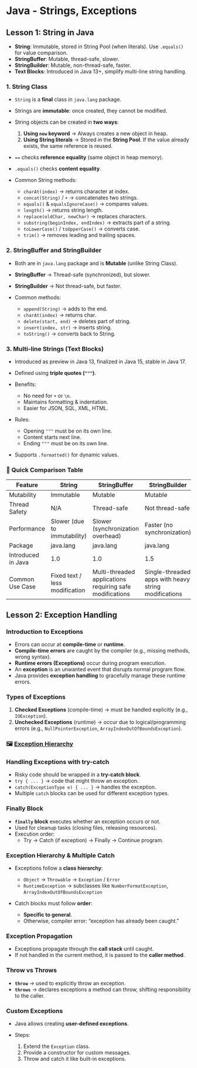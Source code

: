 # Java - Strings, Exceptions

## Lesson 1: String in Java

- **String**: Immutable, stored in String Pool (when literals). Use `.equals()` for value comparison.
- **StringBuffer**: Mutable, thread-safe, slower.
- **StringBuilder**: Mutable, non-thread-safe, faster.
- **Text Blocks**: Introduced in Java 13+, simplify multi-line string handling.

### 1. String Class

- `String` is a **final** class in `java.lang` package.
- Strings are **immutable**: once created, they cannot be modified.
- String objects can be created in **two ways**:

    1. **Using `new` keyword** → Always creates a new object in heap.
    2. **Using String literals** → Stored in the **String Pool**. If the value already exists, the same reference is reused.

- `==` checks **reference equality** (same object in heap memory).
- `.equals()` checks **content equality**.
- Common String methods:

    - `charAt(index)` → returns character at index.
    - `concat(String)` / `+` → concatenates two strings.
    - `equals()` & `equalsIgnoreCase()` → compares values.
    - `length()` → returns string length.
    - `replace(oldChar, newChar)` → replaces characters.
    - `substring(beginIndex, endIndex)` → extracts part of a string.
    - `toLowerCase()` / `toUpperCase()` → converts case.
    - `trim()` → removes leading and trailing spaces.

### 2. StringBuffer and StringBuilder

- Both are in `java.lang` package and is **Mutable** (unlike String Class).
- **StringBuffer** → Thread-safe (synchronized), but slower.
- **StringBuilder** → Not thread-safe, but faster.
- Common methods:

    - `append(String)` → adds to the end.
    - `charAt(index)` → returns char.
    - `delete(start, end)` → deletes part of string.
    - `insert(index, str)` → inserts string.
    - `toString()` → converts back to String.

### 3. Multi-line Strings (Text Blocks)

- Introduced as preview in Java 13, finalized in Java 15, stable in Java 17.
- Defined using **triple quotes (`"""`)**.
- Benefits:

    - No need for `+` or `\n`.
    - Maintains formatting & indentation.
    - Easier for JSON, SQL, XML, HTML.

- Rules:

    - Opening `"""` must be on its own line.
    - Content starts next line.
    - Ending `"""` must be on its own line.

- Supports `.formatted()` for dynamic values.

### 🔑 Quick Comparison Table

| Feature            | String                         | StringBuffer                                             | StringBuilder                                        |
|--------------------|--------------------------------|----------------------------------------------------------|------------------------------------------------------|
| Mutability         | Immutable                      | Mutable                                                  | Mutable                                              |
| Thread Safety      | N/A                            | Thread-safe                                              | Not thread-safe                                      |
| Performance        | Slower (due to immutability)   | Slower (synchronization overhead)                        | Faster (no synchronization)                          |
| Package            | java.lang                      | java.lang                                                | java.lang                                            |
| Introduced in Java | 1.0                            | 1.0                                                      | 1.5                                                  |
| Common Use Case    | Fixed text / less modification | Multi-threaded applications requiring safe modifications | Single-threaded apps with heavy string modifications |

## Lesson 2: Exception Handling

### Introduction to Exceptions

- Errors can occur at **compile-time** or **runtime**.
- **Compile-time errors** are caught by the compiler (e.g., missing methods, wrong syntax).
- **Runtime errors (Exceptions)** occur during program execution.
- An **exception** is an unwanted event that disrupts normal program flow.
- Java provides **exception handling** to gracefully manage these runtime errors.

### Types of Exceptions

1. **Checked Exceptions** (compile-time) → must be handled explicitly (e.g., `IOException`).
2. **Unchecked Exceptions** (runtime) → occur due to logical/programming errors (e.g., `NullPointerException`, `ArrayIndexOutOfBoundsException`).

### 🖼️ [Exception Hierarchy](readme/diagrams/ExceptionHierarchy.png)

### Handling Exceptions with try-catch

- Risky code should be wrapped in a **try-catch block**.
- `try { ... }` → code that might throw an exception.
- `catch(ExceptionType e) { ... }` → handles the exception.
- Multiple `catch` blocks can be used for different exception types.

### Finally Block

- **`finally` block** executes whether an exception occurs or not.
- Used for cleanup tasks (closing files, releasing resources).
- Execution order:
    - Try → Catch (if exception) → Finally → Continue program.

### Exception Hierarchy & Multiple Catch

- Exceptions follow a **class hierarchy**:

    - `Object` → `Throwable` → `Exception` / `Error`
    - `RuntimeException` → subclasses like `NumberFormatException`, `ArrayIndexOutOfBoundsException`

- Catch blocks must follow **order**:

    - **Specific to general**.
    - Otherwise, compiler error: “exception has already been caught.”

### Exception Propagation

- Exceptions propagate through the **call stack** until caught.
- If not handled in the current method, it is passed to the **caller method**.

### Throw vs Throws

- **`throw`** → used to explicitly throw an exception.
- **`throws`** → declares exceptions a method can throw, shifting responsibility to the caller.

### Custom Exceptions

- Java allows creating **user-defined exceptions**.
- Steps:

    1. Extend the `Exception` class.
    2. Provide a constructor for custom messages.
    3. Throw and catch it like built-in exceptions.

